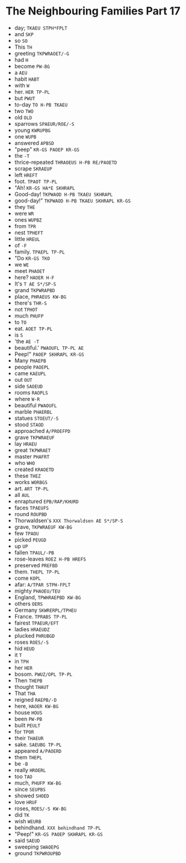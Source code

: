 # The Neighbouring Families Part 17

* day; `TKAEU STPH*FPLT`
* and `SKP`
* so `SO`
* This `TH`
* greeting `TKPWRAOET/-G`
* had `H`
* become `PW-BG`
* a `AEU`
* habit `HABT`
* with `W`
* her. `HER TP-PL`
* but `PWUT`
* to-day `TO H-PB TKAEU`
* two `TWO`
* old `OLD`
* sparrows `SPAEUR/ROE/-S`
* young `KWRUPBG`
* one `WUPB`
* answered `APBSD`
* "peep" `KR-GS PAOEP KR-GS`
* the `-T`
* thrice-repeated `THRAOEUS H-PB RE/PAOETD`
* scrape `SKRAEUP`
* left `HREFT`
* foot. `TPAOT TP-PL`
* "Ah! `KR-GS HA*E SKHRAPL`
* Good-day! `TKPWAOD H-PB TKAEU SKHRAPL`
* good-day!" `TKPWAOD H-PB TKAEU SKHRAPL KR-GS`
* they `THE`
* were `WR`
* ones `WUPBZ`
* from `TPR`
* nest `TPHEFT`
* little `HREUL`
* of `-F`
* family. `TPAEPL TP-PL`
* "Do `KR-GS TKO`
* we `WE`
* meet `PHAOET`
* here? `HAOER H-F`
* It's `T AE S*/SP-S`
* grand `TKPWRAPBD`
* place, `PHRAEUS KW-BG`
* there's `THR-S`
* not `TPHOT`
* much `PHUFP`
* to `TO`
* eat. `AOET TP-PL`
* is `S`
* 'the `AE -T`
* beautiful.' `PWAOUFL TP-PL AE`
* Peep!" `PAOEP SKHRAPL KR-GS`
* Many `PHAEPB`
* people `PAOEPL`
* came `KAEUPL`
* out `OUT`
* side `SAOEUD`
* rooms `RAOPLS`
* where `W-R`
* beautiful `PWAOUFL`
* marble `PHAERBL`
* statues `STOEUT/-S`
* stood `STAOD`
* approached `A/PROEFPD`
* grave `TKPWRAEUF`
* lay `HRAEU`
* great `TKPWRAET`
* master `PHAFRT`
* who `WHO`
* created `KRAOETD`
* these `THEZ`
* works `WORBGS`
* art. `ART TP-PL`
* all `AUL`
* enraptured `EPB/RAP/KHURD`
* faces `TPAEUFS`
* round `ROUPBD`
* Thorwaldsen's `XXX Thorwaldsen AE S*/SP-S`
* grave, `TKPWRAEUF KW-BG`
* few `TPAOU`
* picked `PEUGD`
* up `UP`
* fallen `TPAUL/-PB`
* rose-leaves `ROEZ H-PB HREFS`
* preserved `PREFBD`
* them. `THEPL TP-PL`
* come `KOPL`
* afar: `A/TPAR STPH-FPLT`
* mighty `PHAOEU/TEU`
* England, `TPWHRAEPBD KW-BG`
* others `OERS`
* Germany `SKWRERPL/TPHEU`
* France. `TPRABS TP-PL`
* fairest `TPAEUR/EFT`
* ladies `HRAEUDZ`
* plucked `PHRUBGD`
* roses `ROES/-S`
* hid `HEUD`
* it `T`
* in `TPH`
* her `HER`
* bosom. `PWUZ/OPL TP-PL`
* Then `THEPB`
* thought `THAUT`
* That `THA`
* reigned `RAEPB/-D`
* here, `HAOER KW-BG`
* house `HOUS`
* been `PW-PB`
* built `PEULT`
* for `TPOR`
* their `THAEUR`
* sake. `SAEUBG TP-PL`
* appeared `A/PAOERD`
* them `THEPL`
* be `-B`
* really `HROERL`
* too `TAO`
* much, `PHUFP KW-BG`
* since `SEUPBS`
* showed `SHOED`
* love `HRUF`
* roses, `ROES/-S KW-BG`
* did `TK`
* wish `WEURB`
* behindhand. `XXX behindhand TP-PL`
* "Peep!" `KR-GS PAOEP SKHRAPL KR-GS`
* said `SAEUD`
* sweeping `SWAOEPG`
* ground `TKPWROUPBD`
